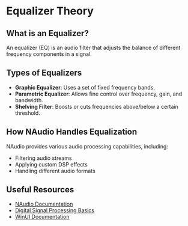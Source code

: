 # Equalizer Theory

## What is an Equalizer?
An equalizer (EQ) is an audio filter that adjusts the balance of different frequency components in a signal.

## Types of Equalizers
- **Graphic Equalizer**: Uses a set of fixed frequency bands.
- **Parametric Equalizer**: Allows fine control over frequency, gain, and bandwidth.
- **Shelving Filter**: Boosts or cuts frequencies above/below a certain threshold.

## How NAudio Handles Equalization
NAudio provides various audio processing capabilities, including:
- Filtering audio streams
- Applying custom DSP effects
- Handling different audio formats

## Useful Resources
- [NAudio Documentation](https://github.com/naudio/NAudio)
- [Digital Signal Processing Basics](https://en.wikipedia.org/wiki/Digital_signal_processing)
- [WinUI Documentation](https://learn.microsoft.com/en-us/windows/apps/winui/)